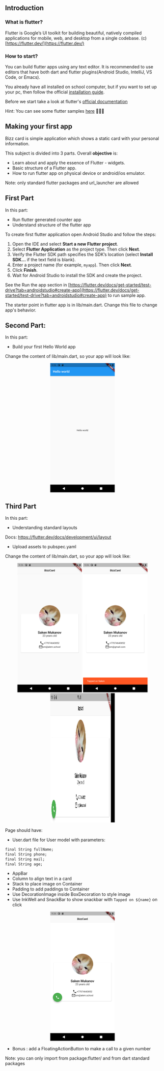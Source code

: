## Introduction

### What is flutter?

Flutter is Google’s UI toolkit for building beautiful, natively compiled applications for mobile, web, and desktop from a single codebase. (c) [https://flutter.dev/](https://flutter.dev/)

### How to start?

You can build flutter apps using any text editor. It is recommended to use editors that have both dart and flutter plugins(Android Studio, IntelliJ, VS Code, or Emacs).

You already have all installed on school computer, but if you want to set up your pc, then follow the official [installation guide](https://flutter.dev/docs/get-started/install).

Before we start take a look at flutter's [official documentation](https://flutter.dev/docs)

Hint: You can see some flutter samples [here](https://flutter.github.io/samples/#?type=cookbook) 👩🏽‍🍳

## Making your first app

Bizz card is simple application which shows a static card with your personal information.

This subject is divided into 3 parts. Overall **objective** is:

- Learn about and apply the essence of Flutter - widgets.
- Basic structure of a Flutter app.
- How to run flutter app on physical device or android/ios emulator.

Note: only standard flutter packages and url_launcher are allowed

## First Part

In this part:

- Run flutter generated counter app
- Understand structure of the flutter app

To create first flutter application open Android Studio and follow the steps:

1. Open the IDE and select **Start a new Flutter project**.
2. Select **Flutter Application** as the project type. Then click **Next**.
3. Verify the Flutter SDK path specifies the SDK’s location
   (select **Install SDK…** if the text field is blank).
4. Enter a project name (for example, `myapp`). Then click **Next**.
5. Click **Finish**.
6. Wait for Android Studio to install the SDK and create the project.

See the Run the app section in [https://flutter.dev/docs/get-started/test-drive?tab=androidstudio#create-app](https://flutter.dev/docs/get-started/test-drive?tab=androidstudio#create-app) to run sample app.

The starter point in flutter app is in lib/main.dart. Change this file to change app's behavior.

## Second Part:

In this part:

- Build your first Hello World app

Change the content of lib/main.dart, so your app will look like:

<center>
<img src="https://github.com/alem-01/alem_public/blob/master/resources/bizzCard.01.png" alt="drawing" width="210" height = "420"/>
</center>

## Third Part

In this part:

- Understanding standard layouts

Docs: https://flutter.dev/docs/development/ui/layout

- Upload assets to pubspec.yaml

Change the content of lib/main.dart, so your app will look like:

<center>

<img src="https://github.com/alem-01/alem_public/blob/master/resources/bizzCard.02.png" alt="drawing" width="210" height = "420"/>

<img src="https://github.com/alem-01/alem_public/blob/master/resources/bizzCard.03.png" alt="drawing" width="210" height = "420"/>

</center>

<center>

<img src="https://github.com/alem-01/alem_public/blob/master/resources/bizzCard.04.png" alt="drawing" width="210" height = "420"/>

</center>

Page should have:

- User.dart file for User model with parameters:

```
final String fullName;
final String phone;
final String mail;
final String age;
```

- AppBar
- Column to align text in a card
- Stack to place image on Container
- Padding to add paddings to Container
- Use DecorationImage inside BoxDecoration to style image
- Use InkWell and SnackBar to show snackbar with `Tapped on ${name}` on click

<center>

<img src="https://github.com/alem-01/alem_public/blob/master/resources/bizzCard.05.png" alt="drawing" width="210" height = "420"/>

</center>

- Bonus : add a FloatingActionButton to make a call to a given number

Note: you can only import from package:flutter/ and from dart standard packages

